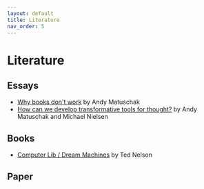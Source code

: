 ```yaml
---
layout: default
title: Literature
nav_order: 5
---
```


#  Literature 



## Essays

* [Why books don't work](https://andymatuschak.org/books/) by Andy Matuschak
* [How can we develop transformative tools for thought?](https://numinous.productions/ttft/) by Andy Matuschak and Michael Nielsen

## Books

* [Computer Lib / Dream Machines](http://scripting.com/images/2017/12/16/ComputerLibDreamMachines1stEdition.pdf) by Ted Nelson 

## Paper
